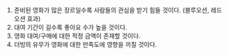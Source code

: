 1. 준비된 영화가 많은 장르일수록 사람들의 관심을 받기 힘들 것이다. (블루오션, 레드오션 효과)
2. 대여 기간이 길수록 좋아요 수가 높을 것이다.
3. 영화 대여/구매에 대한 적정 금액이 존재할 것이다.
4. 더빙의 유무가 영화에 대한 만족도에 영향을 끼칠 것이다.

